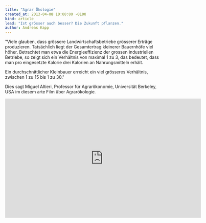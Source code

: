 ```yaml
---
title: "Agrar Ökologie"
created_at: 2013-04-08 10:00:00 -0100
kind: article
lead: "Ist grösser auch besser? Die Zukunft pflanzen."
author: Andreas Kapp
---
```

	
"Viele glauben, dass grössere Landwirtschaftsbetriebe grösserer Erträge produzieren. Tatsächlich liegt der Gesamtertrag kleinerer Bauernhöfe viel höher. Betrachtet man etwa die Energieeffizienz der grossen industriellen Betriebe, so zeigt sich ein Verhältnis von maximal 1 zu 3, das bedeutet, dass man pro eingesetzte Kalorie drei Kalorien an Nahrungsmitteln erhält. 

Ein durchschnittlicher Kleinbauer erreicht ein viel grösseres Verhältnis, zwischen 1 zu 15 bis 1 zu 30."

Dies sagt Miguel Altieri, Professor für Agrarökonomie, Universität Berkeley, USA im diesem arte Film über Agrarökologie.

<iframe width="640" height="390" src="http://www.youtube.com/embed/em7Ao3M-TmQ" frameborder="0" allowfullscreen></iframe>




